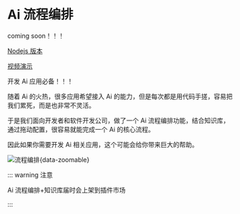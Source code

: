 # Ai 流程编排

coming soon！！！

[Nodejs 版本](https://cool-js.com/plugin/detail.html?id=105)

[视频演示](https://www.bilibili.com/video/BV1Dw4m1Y7m6/)

开发 Ai 应用必备！！！

随着 Ai 的火热，很多应用希望接入 Ai 的能力，但是每次都是用代码手搓，容易把我们累死，而是也非常不灵活。

于是我们面向开发者和软件开发公司，做了一个 Ai 流程编排功能，结合知识库，通过拖动配置，很容易就能完成一个 Ai 的核心流程。

因此如果你需要开发 Ai 相关应用，这个可能会给你带来巨大的帮助。

![流程编排](/show/flow.png){data-zoomable}

::: warning 注意

Ai 流程编排+知识库届时会上架到插件市场

:::
